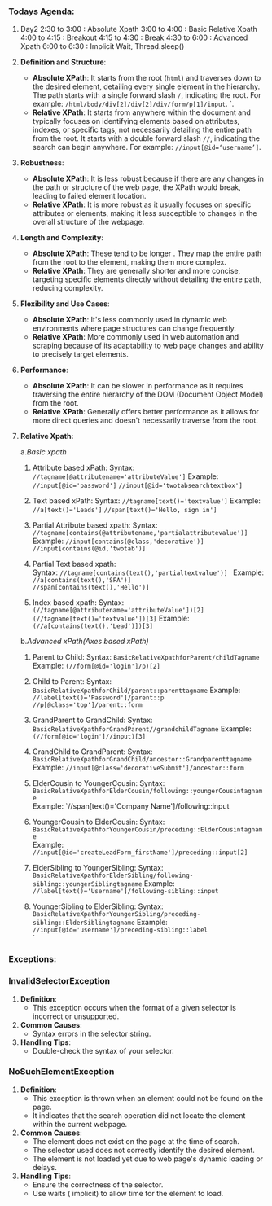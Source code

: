 ### Todays Agenda:
1. Day2
      2:30 to 3:00 : Absolute Xpath
      3:00 to 4:00 : Basic Relative Xpath
      4:00 to 4:15 : Breakout
      4:15 to 4:30 : Break
      4:30 to 6:00 : Advanced Xpath
      6:00 to 6:30 : Implicit Wait, Thread.sleep()

















1. **Definition and Structure**:
   - **Absolute XPath**: It starts from the root (`html`) and traverses down to the desired element, detailing every single element in the hierarchy. The path starts with a single forward slash `/`, indicating the root. For example: `/html/body/div[2]/div[2]/div/form/p[1]/input`.
`.
   - **Relative XPath**: It starts from anywhere within the document and typically focuses on identifying elements based on attributes, indexes, or specific tags, not necessarily detailing the entire path from the root. It starts with a double forward slash `//`, indicating the search can begin anywhere. 
   For example: `//input[@id=‘username’]`.

2. **Robustness**:
   - **Absolute XPath**: It is less robust because if there are any changes in the path or structure of the web page, the XPath would break, leading to failed element location.
   - **Relative XPath**: It is more robust as it usually focuses on specific attributes or elements, making it less susceptible to changes in the overall structure of the webpage.

3. **Length and Complexity**:
   - **Absolute XPath**: These tend to be longer . They map the entire path from the root to the element, making them more complex.
   - **Relative XPath**: They are generally shorter and more concise, targeting specific elements directly without detailing the entire path, reducing complexity.

4. **Flexibility and Use Cases**:
   - **Absolute XPath**: It's less commonly used in dynamic web environments where page structures can change frequently.
   - **Relative XPath**: More commonly used in web automation and scraping because of its adaptability to web page changes and ability to precisely target elements.

5. **Performance**:
   - **Absolute XPath**: It can be slower in performance as it requires traversing the entire hierarchy of the DOM (Document Object Model) from the root.
   - **Relative XPath**: Generally offers better performance as it allows for more direct queries and doesn't necessarily traverse from the root.


2. **Relative Xpath:**

    a.*Basic xpath*
    1. Attribute based xPath:
       Syntax:
       `//tagname[@attributename='attributeValue']`
       Example:
      ` //input[@id='password']`
      `//input[@id='twotabsearchtextbox']`

    2. Text based xPath:
       Syntax:
       ` //tagname[text()='textvalue'] ` 
       Example:
       ` //a[text()='Leads']`
       `//span[text()='Hello, sign in']`

    3. Partial Attribute based xpath:
       Syntax:
       `//tagname[contains(@attributename,'partialattributevalue')]`
       Example:
         `//input[contains(@class,'decorative')]`
         `//input[contains(@id,'twotab')]`

    4. Partial Text based xpath:  
       Syntax:
         `//tagname[contains(text(),'partialtextvalue')] `
       Example:
        `//a[contains(text(),'SFA')]`  
        `//span[contains(text(),'Hello')]`

    5. Index based xpath:
       Syntax:
        `(//tagname[@attributename='attributeValue'])[2]`        
        ` (//tagname[text()='textvalue'])[3] `
       Example:
         `(//a[contains(text(),'Lead')])[3] `

      
    b.*Advanced xPath(Axes based xPath)*
     1. Parent to Child:
        Syntax:
         `BasicRelativeXpathforParent/childTagname`
        Example:
          `(//form[@id='login']/p)[2] `

     2. Child to Parent:
        Syntax:
         ` BasicRelativeXpathforChild/parent::parenttagname` 
        Example:
        ` //label[text()='Password']/parent::p`
         `//p[@class='top']/parent::form`    

     3. GrandParent to GrandChild:
        Syntax:
          `BasicRelativeXpathforGrandParent//grandchildTagname` 
        Example:
          `(//form[@id='login']//input)[3] `     

     4. GrandChild to GrandParent:
        Syntax:
            ` BasicRelativeXpathforGrandChild/ancestor::Grandparenttagname`   
        Example:
          `//input[@class='decorativeSubmit']/ancestor::form` 

     5. ElderCousin to YoungerCousin:
        Syntax:
           `BasicRelativeXpathforElderCousin/following::youngerCousintagname`   
        Example:
           `//span[text()='Company Name']/following::input  
           
     6. YoungerCousin to ElderCousin:
        Syntax:
            `BasicRelativeXpathforYoungerCousin/preceding::ElderCousintagname`   
        Example:
           `//input[@id='createLeadForm_firstName']/preceding::input[2] ` 


     7. ElderSibling to YoungerSibling:
        Syntax:      
           `BasicRelativeXpathforElderSibling/following-sibling::youngerSiblingtagname`
        Example:
           `//label[text()='Username']/following-sibling::input`
      
     8. YoungerSibling to ElderSibling:
        Syntax:
          `BasicRelativeXpathforYoungerSibling/preceding-sibling::ElderSiblingtagname`
        Example:  
           `//input[@id='username']/preceding-sibling::label`    
              `       
     
### Exceptions:
### InvalidSelectorException
1. **Definition**: 
   - This exception occurs when the format of a given selector is incorrect or unsupported. 
2. **Common Causes**:
   - Syntax errors in the selector string.
3. **Handling Tips**:
   - Double-check the syntax of your selector.
   

### NoSuchElementException
1. **Definition**: 
     - This exception is thrown when an element could not be found on the page.
     - It indicates that the search operation did not locate the element within the current webpage.
2. **Common Causes**:
     - The element does not exist on the page at the time of search.
     - The selector used does not correctly identify the desired element.
     - The element is not loaded yet due to web page's dynamic loading or delays.
3. **Handling Tips**:
   - Ensure the correctness of the selector.
   - Use waits ( implicit) to allow time for the element to load.
   
